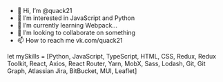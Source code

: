 - 👋 Hi, I’m @quack21
- 👀 I’m interested in JavaScript and Python
- 🌱 I’m currently learning Webpack...
- 💞️ I’m looking to collaborate on something
- 📫 How to reach me vk.com/quack21

let mySkills = [Python, JavaScript, TypeScript, HTML, CSS, Redux, Redux Toolkit, React, Axios, React Router, Yarn, MobX, Sass, Lodash, Git, Git Graph, Atlassian Jira, BitBucket, MUI, Leaflet]

